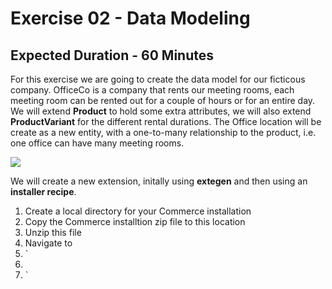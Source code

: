 # Exercise 02 - Data Modeling
## Expected Duration - 60 Minutes

For this exercise we are going to create the data model for our ficticous company.
OfficeCo is a company that rents our meeting rooms, each meeting room can be rented out for a couple of hours or for an entire day.
We will extend **Product** to hold some extra attributes, we will also extend **ProductVariant** for the different rental durations. The Office location will be create as a new entity, with a one-to-many relationship to the product, i.e. one office can have many meeting rooms.

![](https://raw.githubusercontent.com/dbeale-epam/developer-training-01/tree/master/exercise-02/OfficeCoERD.png?raw=true)


We will create a new extension, initally using **extegen** and then using an **installer recipe**.
1. Create a local directory for your Commerce installation
2. Copy the Commerce installtion zip file to this location
3. Unzip this file
4. Navigate to  
5. `
6. <your directory>
7. `